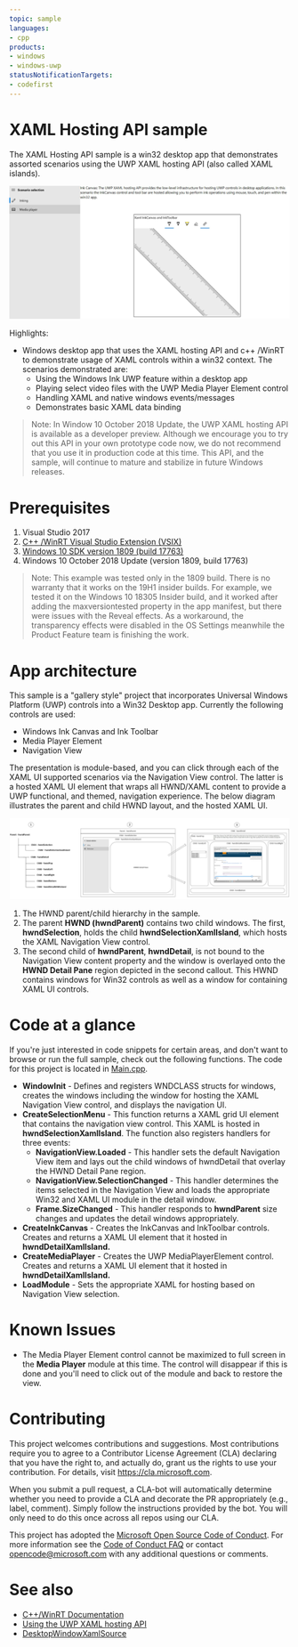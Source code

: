 ```yaml
---
topic: sample
languages:
- cpp
products:
- windows
- windows-uwp
statusNotificationTargets:
- codefirst
---
```


# XAML Hosting API sample

The XAML Hosting API sample is a win32 desktop app that demonstrates assorted scenarios using the UWP XAML hosting API (also called XAML islands).  

![XAML Hosted API sample showing the layout architecture](Images/XamlInking.JPG)
 
Highlights: 
 
* Windows desktop app that uses the XAML hosting API and c++ /WinRT to demonstrate usage of XAML controls within a win32 context. The scenarios demonstrated are: 
    * Using the Windows Ink UWP feature within a desktop app
    * Playing select video files with the UWP Media Player Element control
    * Handling XAML and native windows events/messages
    * Demonstrates basic XAML data binding

>Note: In Window 10 October 2018 Update, the UWP XAML hosting API is available as a developer preview. Although we encourage you to try out this API in your own prototype code now, we do not recommend that you use it in production code at this time. This API, and the sample, will continue to mature and stabilize in future Windows releases. 
 

# Prerequisites

1. Visual Studio 2017
2. [C++ /WinRT Visual Studio Extension (VSIX)](https://aka.ms/cppwinrt/vsix)
3. [Windows 10 SDK version 1809 (build 17763)](https://developer.microsoft.com/en-US/windows/downloads/windows-10-sdk)
4. Windows 10 October 2018 Update (version 1809, build 17763)

>Note: This example was tested only in the 1809 build. There is no warranty that it works on the 19H1 insider builds. For example, we tested it on the  Windows 10 18305 Insider build, and it worked after adding the maxversiontested property in the app manifest, but there were issues with the Reveal effects. As a workaround, the transparency effects were disabled in the OS Settings meanwhile the Product Feature team is finishing the work.

# App architecture
This sample is a "gallery style" project that incorporates Universal Windows Platform (UWP) controls into a Win32 Desktop app.  Currently the following controls are used:

- Windows Ink Canvas and Ink Toolbar 
- Media Player Element
- Navigation View

The presentation is module-based, and you can click through each of the XAML UI supported scenarios via the Navigation View control. The latter is a hosted XAML UI element that wraps all HWND/XAML content to provide a UWP functional, and themed, navigation experience. The below diagram illustrates the parent and child HWND layout, and the hosted XAML UI.

![XAML Hosted API sample showing the layout architecture](Images/XAMLLayout.JPG)


1. The HWND parent/child hierarchy in the sample.
2. The parent **HWND (hwndParent)** contains two child windows. The first, **hwndSelection**, holds the child **hwndSelectionXamlIsland**, which hosts the XAML Navigation View control. 
3. The second child of **hwndParent**, **hwndDetail**, is not bound to the Navigation View content property and the window is overlayed onto the **HWND Detail Pane** region depicted in the second callout. This HWND contains windows for Win32 controls as well as a window for containing XAML UI controls.

# Code at a glance

If you're just interested in code snippets for certain areas, and don't want to browse or run the full sample, check out the following functions. The code for this project is located in [Main.cpp](XamlDemoGallery/XamlDemoGallery/Main.cpp#L10).

- **WindowInit** - Defines and registers WNDCLASS structs for windows, creates the windows including the window for hosting the XAML Navigation View control, and displays the navigation UI. 
- **CreateSelectionMenu** - This function returns a XAML grid UI element that contains the navigation view control. This XAML is hosted in **hwndSelectionXamlIsland**. The function also registers handlers for three events:
    - **NavigationView.Loaded** - This handler sets the default Navigation View item and lays out the child windows of hwndDetail that overlay the HWND Detail Pane region.
    - **NavigationView.SelectionChanged** - This handler determines the items selected in the Navigation View and loads the appropriate Win32 and XAML UI module in the detail window.
    - **Frame.SizeChanged** - This handler responds to **hwndParent** size changes and updates the detail windows appropriately.
- **CreateInkCanvas** - Creates the InkCanvas and InkToolbar controls. Creates and returns a XAML UI element that it hosted in **hwndDetailXamlIsland.**
- **CreateMediaPlayer** - Creates the UWP MediaPlayerElement control. Creates and returns a XAML UI element that it hosted in **hwndDetailXamlIsland.**
- **LoadModule** - Sets the appropriate XAML for hosting based on Navigation View selection.


# Known Issues

- The Media Player Element control cannot be maximized to full screen in the **Media Player** module at this time. The control will disappear if this is done and you'll need to click out of the module and back to restore the view.


# Contributing

This project welcomes contributions and suggestions.  Most contributions require you to agree to a
Contributor License Agreement (CLA) declaring that you have the right to, and actually do, grant us
the rights to use your contribution. For details, visit https://cla.microsoft.com.

When you submit a pull request, a CLA-bot will automatically determine whether you need to provide
a CLA and decorate the PR appropriately (e.g., label, comment). Simply follow the instructions
provided by the bot. You will only need to do this once across all repos using our CLA.

This project has adopted the [Microsoft Open Source Code of Conduct](https://opensource.microsoft.com/codeofconduct/).
For more information see the [Code of Conduct FAQ](https://opensource.microsoft.com/codeofconduct/faq/) or
contact [opencode@microsoft.com](mailto:opencode@microsoft.com) with any additional questions or comments.

# See also

* [C++/WinRT Documentation](https://docs.microsoft.com/en-us/windows/uwp/cpp-and-winrt-apis/)
* [Using the UWP XAML hosting API](https://docs.microsoft.com/windows/uwp/xaml-platform/using-the-xaml-hosting-api)
* [DesktopWindowXamlSource](https://docs.microsoft.com/en-us/uwp/api/windows.ui.xaml.hosting.desktopwindowxamlsource)
